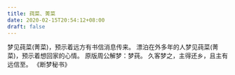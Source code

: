 ```yaml
---
title: 莼菜、菁菜
date: 2020-02-15T20:54:12+08:00
draft: false
---
```


梦见莼菜(菁菜)，预示着远方有书信消息传来。
漂泊在外多年的人梦见莼菜(菁菜)，预示着想回家的心情。
原版周公解梦：梦莼。
久客梦之，主得还乡，且主有远信至。
《断梦秘书》